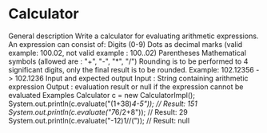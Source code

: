 # Calculator
General description
Write a calculator for evaluating arithmetic expressions.
An expression can consist of:
Digits (0-9)
Dots as decimal marks (valid example: 100.02, not valid example : 100..02)
Parentheses
Mathematical symbols (allowed are : "+", "-", "*", "/")
Rounding is to be performed to 4 significant digits, only the final result is to be rounded. Example: 102.12356 -> 102.1236
Input and expected output
Input : String containing arithmetic expression
Output : evaluation result or null if the expression cannot be evaluated
Examples
Calculator c = new CalculatorImpl();
System.out.println(c.evaluate("(1+38)*4-5")); // Result: 151
System.out.println(c.evaluate("7*6/2+8")); // Result: 29
System.out.println(c.evaluate("-12)1//(")); // Result: null
